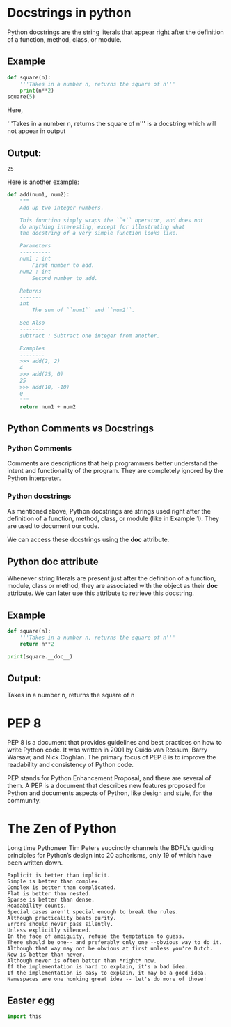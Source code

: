 
# Docstrings in python
Python docstrings are the string literals that appear right after the definition of a function, method, class, or module. 
## Example
```python
def square(n):
    '''Takes in a number n, returns the square of n'''
    print(n**2)
square(5)

```
Here, 

'''Takes in a number n, returns the square of n''' 
is a docstring which will not appear in output

## Output:
```
25
```
Here is another example:
```python
def add(num1, num2):
    """
    Add up two integer numbers.

    This function simply wraps the ``+`` operator, and does not
    do anything interesting, except for illustrating what
    the docstring of a very simple function looks like.

    Parameters
    ----------
    num1 : int
        First number to add.
    num2 : int
        Second number to add.

    Returns
    -------
    int
        The sum of ``num1`` and ``num2``.

    See Also
    --------
    subtract : Subtract one integer from another.

    Examples
    --------
    >>> add(2, 2)
    4
    >>> add(25, 0)
    25
    >>> add(10, -10)
    0
    """
    return num1 + num2
```
## Python Comments vs Docstrings
### Python Comments

Comments are descriptions that help programmers better understand the intent and functionality of the program. They are completely ignored by the Python interpreter.
### Python docstrings

As mentioned above, Python docstrings are strings used right after the definition of a function, method, class, or module (like in Example 1). They are used to document our code.

We can access these docstrings using the __doc__ attribute.
## Python __doc__ attribute
Whenever string literals are present just after the definition of a function, module, class or method, they are associated with the object as their __doc__ attribute. We can later use this attribute to retrieve this docstring.

## Example
```python
def square(n):
    '''Takes in a number n, returns the square of n'''
    return n**2

print(square.__doc__)
```
## Output:
Takes in a number n, returns the square of n


# PEP 8
PEP 8 is a document that provides guidelines and best practices on how to write Python code. It was written in 2001 by Guido van Rossum, Barry Warsaw, and Nick Coghlan. The primary focus of PEP 8 is to improve the readability and consistency of Python code.

PEP stands for Python Enhancement Proposal, and there are several of them. A PEP is a document that describes new features proposed for Python and documents aspects of Python, like design and style, for the community.

# The Zen of Python
Long time Pythoneer Tim Peters succinctly channels the BDFL’s guiding principles for Python’s design into 20 aphorisms, only 19 of which have been written down.
```Beautiful is better than ugly.
Explicit is better than implicit.
Simple is better than complex.
Complex is better than complicated.
Flat is better than nested.
Sparse is better than dense.
Readability counts.
Special cases aren't special enough to break the rules.
Although practicality beats purity.
Errors should never pass silently.
Unless explicitly silenced.
In the face of ambiguity, refuse the temptation to guess.
There should be one-- and preferably only one --obvious way to do it.
Although that way may not be obvious at first unless you're Dutch.
Now is better than never.
Although never is often better than *right* now.
If the implementation is hard to explain, it's a bad idea.
If the implementation is easy to explain, it may be a good idea.
Namespaces are one honking great idea -- let's do more of those! 
```

## Easter egg
```python
import this
```


